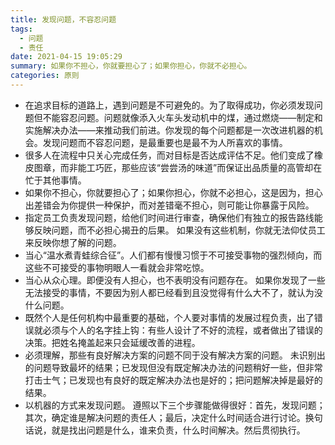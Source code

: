 ```yaml
---
title: 发现问题，不容忍问题
tags:
  - 问题
  - 责任
date: 2021-04-15 19:05:29
summary: 如果你不担心，你就要担心了；如果你担心，你就不必担心。
categories: 原则
---
```


- 在追求目标的道路上，遇到问题是不可避免的。为了取得成功，你必须发现问题但不能容忍问题。问题就像添入火车头发动机中的煤，通过燃烧——制定和实施解决办法——来推动我们前进。你发现的每个问题都是一次改进机器的机会。发现问题而不容忍问题，是最重要也是最不为人所喜欢的事情。
- 很多人在流程中只关心完成任务，而对目标是否达成评估不足。他们变成了橡皮图章，而非能工巧匠，那些应该“尝尝汤的味道”而保证出品质量的高管却在忙于其他事情。
- 如果你不担心，你就要担心了；如果你担心，你就不必担心，这是因为，担心出差错会为你提供一种保护，而对差错毫不担心，则可能让你暴露于风险。
- 指定员工负责发现问题，给他们时间进行审查，确保他们有独立的报告路线能够反映问题，而不必担心揭丑的后果。 如果没有这些机制，你就无法仰仗员工来反映你想了解的问题。
- 当心“温水煮青蛙综合征”。人们都有慢慢习惯于不可接受事物的强烈倾向，而这些不可接受的事物明眼人一看就会非常吃惊。
- 当心从众心理。即便没有人担心，也不表明没有问题存在。 如果你发现了一些无法接受的事情，不要因为别人都已经看到且没觉得有什么大不了，就认为没什么问题。
- 既然个人是任何机构中最重要的基础，个人要对事情的发展过程负责，出了错误就必须与个人的名字挂上钩：有些人设计了不好的流程，或者做出了错误的决策。把姓名掩盖起来只会延缓改善的进程。
- 必须理解，那些有良好解决方案的问题不同于没有解决方案的问题。 未识别出的问题导致最坏的结果；已发现但没有既定解决办法的问题稍好一些，但非常打击士气；已发现也有良好的既定解决办法也是好的；把问题解决掉是最好的结果。
- 以机器的方式来发现问题。 遵照以下三个步骤能做得很好：首先，发现问题；其次，确定谁是解决问题的责任人；最后，决定什么时间适合进行讨论。换句话说，就是找出问题是什么，谁来负责，什么时间解决。然后贯彻执行。